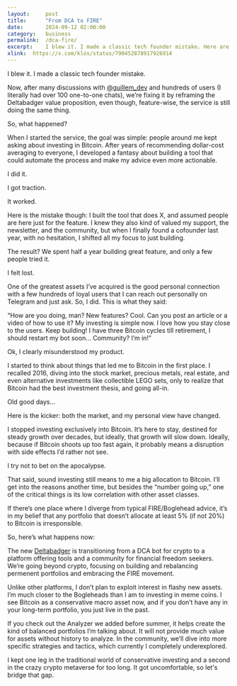 ```yaml
---
layout: 	post
title:  	"From DCA to FIRE"
date:   	2024-09-12 02:00:00
category: 	business
permalink: 	/dca-fire/
excerpt:	I blew it. I made a classic tech founder mistake. Here are the lessons, and hopefully the fix.
xlink:	https://x.com/klos/status/790452878917926914
---
```


I blew it. I made a classic tech founder mistake.

Now, after  many discussions with <a href="https://x.com/guillem_dev" rel="nofollow" target="_blank">@guillem_dev</a> and hundreds of users (I literally had over 100 one-to-one chats), we’re fixing it by reframing the Deltabadger value proposition, even though, feature-wise, the service is still doing the same thing.

So, what happened?

When I started the service, the goal was simple: people around me kept asking about investing in Bitcoin. After years of recommending dollar-cost averaging to everyone, I developed a fantasy about building a tool that could automate the process and make my advice even more actionable.

I did it. 

I got traction. 

It worked.

Here is the mistake though: I built the tool that does X, and  assumed people are here just for the feature. I knew they also kind of valued my support, the newsletter, and the community, but when I finally found a cofounder last year, with no hesitation, I shifted all my focus to just building.

The result? We spent half a year building great feature, and only a few people tried it.

I felt lost.

One of the greatest assets I’ve acquired is the good personal connection with a few hundreds of loyal users that I can reach out personally on Telegram and just ask. So, I did. This is what they said: 

“How are you doing, man? New features? Cool. Can you post an article or a video of how to use it? My investing is simple now. I love how you stay close to the users. Keep building! I have three Bitcoin cycles till retirement, I should restart my bot soon… Community? I’m in!”

Ok, I clearly misunderstood my product.

I started to think about things that led me to Bitcoin in the first place. I recalled 2016, diving into the stock market, precious metals, real estate, and even alternative investments like collectible LEGO sets, only to realize that Bitcoin had the best investment thesis, and going all-in. 

Old good days…

Here is the kicker: both the market, and my personal view have changed. 

I stopped investing exclusively into Bitcoin. It’s here to stay, destined for steady growth over decades, but ideally, that growth will slow down. Ideally, because if Bitcoin shoots up too fast again, it probably means a disruption with side effects I’d rather not see.

I try not to bet on the apocalypse.

That said, sound investing still means to me a big allocation to Bitcoin. I’ll get into the reasons another time, but besides the “number going up,” one of the critical things is its low correlation with other asset classes.

If there’s one place where I diverge from typical FIRE/Boglehead advice, it’s in my belief that any portfolio that doesn’t allocate at least 5% (if not 20%) to Bitcoin is irresponsible.

So, here’s what happens now: 

The new [Deltabadger](https://deltabadger.com "Retire early through DCA and portfolio rebalancing") is transitioning from a DCA bot for crypto to a platform offering tools and a community for financial freedom seekers. We’re going beyond crypto, focusing on building and rebalancing permenent portfolios and embracing the FIRE movement.

Unlike other platforms, I don’t plan to exploit interest in flashy new assets. I’m much closer to the Bogleheads than I am to investing in meme coins. I see Bitcoin as a conservative macro asset now, and if you don’t have any in your long-term portfolio, you just live in the past.

If you check out the Analyzer we added before summer, it helps create the kind of balanced portfolios I’m talking about. It will not provide much value for assets without history to analyze. In the community, we’ll dive into more specific strategies and tactics, which currently I completely underexplored.

I kept one leg in the traditional world of conservative investing and a second in the crazy crypto metaverse for too long. It got uncomfortable, so let's bridge that gap.
